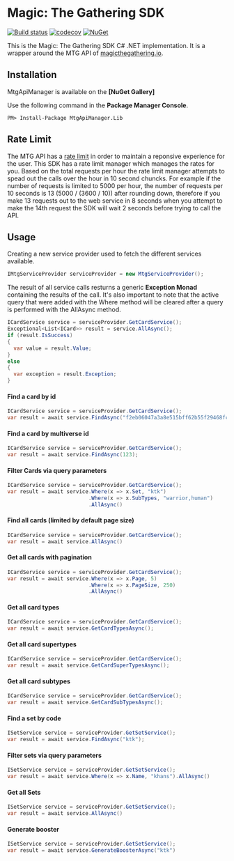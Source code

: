 # Magic: The Gathering SDK

[![Build status](https://ci.appveyor.com/api/projects/status/pb5y2hxl53yo9lwu?svg=true)](https://ci.appveyor.com/project/adback03/mtg-sdk-dotnet)
[![codecov](https://codecov.io/gh/MagicTheGathering/mtg-sdk-dotnet/branch/master/graph/badge.svg)](https://codecov.io/gh/MagicTheGathering/mtg-sdk-dotnet)
[![NuGet](https://img.shields.io/badge/nuget-v2.1.0-blue.svg)](https://www.nuget.org/packages/MtgApiManager.Lib/)

This is the Magic: The Gathering SDK C# .NET implementation. It is a wrapper around the MTG API of [magicthegathering.io](http://magicthegathering.io/).

## Installation

MtgApiManager is available on the **[NuGet Gallery]**

Use the following command in the **Package Manager Console**.
```
PM> Install-Package MtgApiManager.Lib
```
## Rate Limit
The MTG API has a [rate limit](https://docs.magicthegathering.io/#documentationrate_limits) in order to maintain a reponsive experience for the user. This SDK has a rate limit manager which manages the rates for you. Based on the total requests per hour the rate limit manager attempts to spead out the calls over the hour in 10 second chuncks. For example if the number of requests is limited to 5000 per hour, the number of requests per 10 seconds is 13 (5000 / (3600 / 10)) after rounding down, therefore if you make 13 requests out to the web service in 8 seconds when you attempt to make the 14th request the SDK will wait 2 seconds before trying to call the API.
## Usage
Creating a new service provider used to fetch the different services available.
```cs
IMtgServiceProvider serviceProvider = new MtgServiceProvider();
```
The result of all service calls resturns a generic **Exception Monad** containing the results of the call. It's also important to note that the active query that were added with the Where method will be cleared after a query is performed with the AllAsync method.
```cs
ICardService service = serviceProvider.GetCardService();
Exceptional<List<ICard>> result = service.AllAsync();
if (result.IsSuccess)
{
  var value = result.Value;
}
else
{
  var exception = result.Exception;
}
```
#### Find a card by id
```cs
ICardService service = serviceProvider.GetCardService();
var result = await service.FindAsync("f2eb06047a3a8e515bff62b55f29468fcde6332a");
```
#### Find a card by multiverse id
```cs
ICardService service = serviceProvider.GetCardService();
var result = await service.FindAsync(123);
```
#### Filter Cards via query parameters
```cs
ICardService service = serviceProvider.GetCardService();
var result = await service.Where(x => x.Set, "ktk")
                          .Where(x => x.SubTypes, "warrior,human")
                          .AllAsync()                  
```    
#### Find all cards (limited by default page size)
```cs
ICardService service = serviceProvider.GetCardService();
var result = await service.AllAsync()
```      
#### Get all cards with pagination
```cs
ICardService service = serviceProvider.GetCardService();
var result = await service.Where(x => x.Page, 5)
                          .Where(x => x.PageSize, 250)
                          .AllAsync()
```
#### Get all card types
```cs
ICardService service = serviceProvider.GetCardService();
var result = await service.GetCardTypesAsync();
```
#### Get all card supertypes
```cs
ICardService service = serviceProvider.GetCardService();
var result = await service.GetCardSuperTypesAsync();
```
#### Get all card subtypes
```cs
ICardService service = serviceProvider.GetCardService();
var result = await service.GetCardSubTypesAsync();
```
#### Find a set by code
```cs
ISetService service = serviceProvider.GetSetService();
var result = await service.FindAsync("ktk");
```    
#### Filter sets via query parameters
```cs
ISetService service = serviceProvider.GetSetService();
var result = await service.Where(x => x.Name, "khans").AllAsync()
```     
#### Get all Sets
```cs
ISetService service = serviceProvider.GetSetService();
var result = await service.AllAsync()
```
#### Generate booster
```cs
ISetService service = serviceProvider.GetSetService();
var result = await service.GenerateBoosterAsync("ktk")
```

